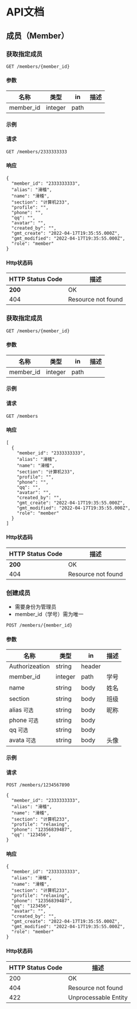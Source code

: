 # API文档
## 成员（Member）

### 获取指定成员

```
GET /members/{member_id}
```

#### 参数

| 名称      | 类型    | in   | 描述 |
| --------- | ------- | ---- | ---- |
| member_id | integer | path |      |

#### 示例

#### 请求

```
GET /members/2333333333
```

#### 响应

```
{
  "member_id": "2333333333",
  "alias": "滑稽",
  "name": "滑稽",
  "section": "计算机233",
  "profile": "",
  "phone": "",
  "qq": "",
  "avatar": "",
  "created_by": "",
  "gmt_create": "2022-04-17T19:35:55.000Z",
  "gmt_modified": "2022-04-17T19:35:55.000Z",
  "role": "member"
}
```

#### Http状态码

| HTTP Status Code | 描述      |
| ---------------- | --------- |
| **200**          | OK        |
| 404              | Resource not found|
### 获取指定成员

```
GET /members/{member_id}
```

#### 参数

| 名称      | 类型    | in   | 描述 |
| --------- | ------- | ---- | ---- |
| member_id | integer | path |      |

#### 示例

#### 请求

```
GET /members
```

#### 响应

```
[
  {
    "member_id": "2333333333",
    "alias": "滑稽",
    "name": "滑稽",
    "section": "计算机233",
    "profile": "",
    "phone": "",
    "qq": "",
    "avatar": "",
    "created_by": "",
    "gmt_create": "2022-04-17T19:35:55.000Z",
    "gmt_modified": "2022-04-17T19:35:55.000Z",
    "role": "member"
  }
]
```

#### Http状态码

| HTTP Status Code | 描述      |
| ---------------- | --------- |
| **200**          | OK        |
| 404              | Resource not found|



### 创建成员
+ 需要身份为管理员
+ member_id（学号）需为唯一

```
POST /members/{member_id}
```

#### 参数

| 名称           | 类型    | in     | 描述 |
| -------------- | ------- | ------ | ---- |
| Authorizeation | string  | header |      |
| member_id      | integer | path   | 学号 |
| name           | string  | body   | 姓名 |
| section        | string  | body   | 班级 |
| alias `可选`   | string  | body   | 昵称 |
| phone `可选`   | string  | body   |
| qq    `可选`   | string  | body   |
| avata `可选`   | string  | body   | 头像 |

#### 示例 

#### 请求

```
POST /members/1234567890

{
  "member_id": "2333333333",
  "alias": "滑稽",
  "name": "滑稽",
  "section": "计算机233",
  "profile": "relaxing",
  "phone": "12356839487",
  "qq": "123456",
}
```

#### 响应

```
{
  "member_id": "2333333333",
  "alias": "滑稽",
  "name": "滑稽",
  "section": "计算机233",
  "profile": "relaxing",
  "phone": "12356839487",
  "qq": "123456",
  "avatar": "",
  "created_by": "",
  "gmt_create": "2022-04-17T19:35:55.000Z",
  "gmt_modified": "2022-04-17T19:35:55.000Z",
  "role": "member"
}
```



#### Http状态码

| HTTP Status Code | 描述                 |
| ---------------- | -------------------- |
| 200              | OK                   |
| 404              | Resource not found           |
| 422              | Unprocessable Entity |



